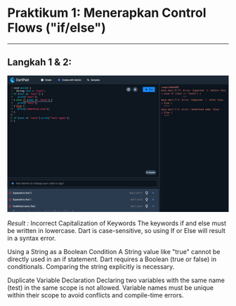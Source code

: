 # Praktikum 1: Menerapkan Control Flows ("if/else")
---
## Langkah 1 & 2:
![alt text](img/image.png)

*Result :* 
Incorrect Capitalization of Keywords
The keywords if and else must be written in lowercase. Dart is case-sensitive, so using If or Else will result in a syntax error.

Using a String as a Boolean Condition
A String value like "true" cannot be directly used in an if statement. Dart requires a Boolean (true or false) in conditionals. Comparing the string explicitly is necessary.

Duplicate Variable Declaration
Declaring two variables with the same name (test) in the same scope is not allowed. Variable names must be unique within their scope to avoid conflicts and compile-time errors.
